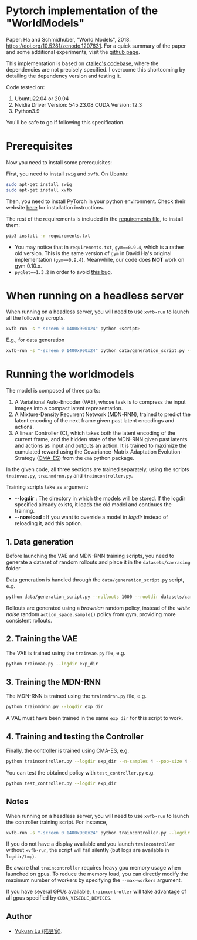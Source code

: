 # Pytorch implementation of the "WorldModels"

Paper: Ha and Schmidhuber, "World Models", 2018. https://doi.org/10.5281/zenodo.1207631. For a quick summary of the paper and some additional experiments, visit the [github page](https://ctallec.github.io/world-models/).

This implementation is based on [ctallec's codebase](https://github.com/ctallec/world-models), where the dependencies are not precisely specified. I overcome this shortcoming by detailing the dependency version and testing it.

Code tested on:

1. Ubuntu22.04 or 20.04
2. Nvidia Driver Version: 545.23.08    CUDA Version: 12.3
3. Python3.9

You'll be safe to go if following this specification.

# Prerequisites

Now you need to install some prerequisites:

First, you need to install `swig` and `xvfb`. On Ubuntu:

```sh
sudo apt-get install swig
sudo apt-get install xvfb
```



Then, you need to install PyTorch in your python environment. Check their website [here](https://pytorch.org) for installation instructions. 

The rest of the requirements is included in the [requirements file](requirements.txt), to install them:

```bash
pip3 install -r requirements.txt
```

* You may notice that in `requirements.txt`, `gym==0.9.4`, which is a rather old version. This is the same version of `gym` in David Ha's original implementation (`gym==0.9.4`). Meanwhile, our code does **NOT** work on gym 0.10.x.
* `pyglet==1.3.2` in order to avoid [this bug](https://stackoverflow.com/questions/56946417/getting-attributeerror-imagedata-object-has-no-attribute-data-in-headle).

# When running on a headless server

When running on a headless server, you will need to use `xvfb-run` to launch all the following scropts.

```sh
xvfb-run -s "-screen 0 1400x900x24" python <script>
```

E.g., for data generation

```sh
xvfb-run -s "-screen 0 1400x900x24" python data/generation_script.py --rollouts 1000 --rootdir datasets/carracing --threads 8
```

# Running the worldmodels

The model is composed of three parts:

  1. A Variational Auto-Encoder (VAE), whose task is to compress the input images into a compact latent representation.
  2. A Mixture-Density Recurrent Network (MDN-RNN), trained to predict the latent encoding of the next frame given past latent encodings and actions.
  3. A linear Controller (C), which takes both the latent encoding of the current frame, and the hidden state of the MDN-RNN given past latents and actions as input and outputs an action. It is trained to maximize the cumulated reward using the Covariance-Matrix Adaptation Evolution-Strategy ([CMA-ES](http://www.cmap.polytechnique.fr/~nikolaus.hansen/cmaartic.pdf)) from the `cma` python package.

In the given code, all three sections are trained separately, using the scripts `trainvae.py`, `trainmdrnn.py` and `traincontroller.py`.

Training scripts take as argument:
* **--logdir** : The directory in which the models will be stored. If the logdir specified already exists, it loads the old model and continues the training.
* **--noreload** : If you want to override a model in *logdir* instead of reloading it, add this option.

## 1. Data generation

Before launching the VAE and MDN-RNN training scripts, you need to generate a dataset of random rollouts and place it in the `datasets/carracing` folder.

Data generation is handled through the `data/generation_script.py` script, e.g.
```bash
python data/generation_script.py --rollouts 1000 --rootdir datasets/carracing --threads 8
```

Rollouts are generated using a *brownian* random policy, instead of the *white noise* random `action_space.sample()` policy from gym, providing more consistent rollouts.

## 2. Training the VAE

The VAE is trained using the `trainvae.py` file, e.g.
```bash
python trainvae.py --logdir exp_dir
```

## 3. Training the MDN-RNN

The MDN-RNN is trained using the `trainmdrnn.py` file, e.g.
```bash
python trainmdrnn.py --logdir exp_dir
```
A VAE must have been trained in the same `exp_dir` for this script to work.
## 4. Training and testing the Controller

Finally, the controller is trained using CMA-ES, e.g.
```bash
python traincontroller.py --logdir exp_dir --n-samples 4 --pop-size 4 --target-return 950 --display
```
You can test the obtained policy with `test_controller.py` e.g.
```bash
python test_controller.py --logdir exp_dir
```

## Notes

When running on a headless server, you will need to use `xvfb-run` to launch the controller training script. For instance,
```bash
xvfb-run -s "-screen 0 1400x900x24" python traincontroller.py --logdir exp_dir --n-samples 4 --pop-size 4 --target-return 950 --display
```
If you do not have a display available and you launch `traincontroller` without
`xvfb-run`, the script will fail silently (but logs are available in
`logdir/tmp`).

Be aware that `traincontroller` requires heavy gpu memory usage when launched
on gpus. To reduce the memory load, you can directly modify the maximum number
of workers by specifying the `--max-workers` argument.

If you have several GPUs available, `traincontroller` will take advantage of
all gpus specified by `CUDA_VISIBLE_DEVICES`.

## Author

* [Yukuan Lu (陆昱宽)](https://github.com/LYK-love/World-Models-Pytorch).

